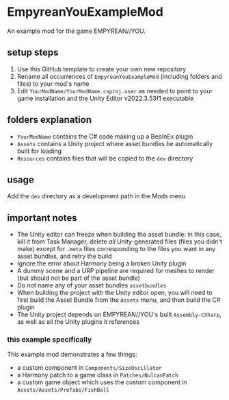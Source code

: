 # EmpyreanYouExampleMod

An example mod for the game EMPYREAN//YOU.

## setup steps

1. Use this GitHub template to create your own new repository
2. Rename all occurrences of `EmpyreanYouExampleMod` (including folders and files) to your mod's name
3. Edit `YourModName/YourModName.csproj.user` as needed to point to your game installation and the Unity Editor v2022.3.53f1 executable

## folders explanation

- `YourModName` contains the C# code making up a BepInEx plugin
- `Assets` contains a Unity project where asset bundles be automatically built for loading
- `Resources` contains files that will be copied to the `dev` directory

## usage

Add the `dev` directory as a development path in the Mods menu

## important notes

- The Unity editor can freeze when building the asset bundle: in this case, kill it from Task Manager, delete _all_ Unity-generated files (files you didn't make) except for `.meta` files corresponding to the files you want in any asset bundles, and retry the build
- Ignore the error about Harmony being a broken Unity plugin
- A dummy scene and a URP pipeline are required for meshes to render (but should not be part of the asset bundle)
- Do not name any of your asset bundles `assetbundles`
- When building the project with the Unity editor open, you will need to first build the Asset Bundle from the `Assets` menu, and then build the C# plugin
- The Unity project depends on EMPYREAN//YOU's built `Assembly-CSharp`, as well as all the Unity plugins it references

### this example specifically

This example mod demonstrates a few things:
- a custom component in `Components/SizeOscillator`
- a Harmony patch to a game class in `Patches/NulcanPatch`
- a custom game object which uses the custom component in `Assets/Assets/Prefabs/FishBall`
